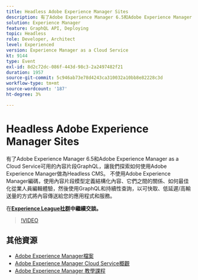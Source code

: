 ```yaml
---
title: Headless Adobe Experience Manager Sites
description: 有了Adobe Experience Manager 6.5和Adobe Experience Manager as a Cloud Service可用的內容片段GraphQL，讓我們探索如何使用Adobe Experience Manager做為Headless CMS。 不使用Adobe Experience Manager編碼，使用內容片段模型定義結構化內容、它們之間的關係、如何最佳化從業人員編輯體驗，然後使用GraphQL和持續性查詢，以可快取、低延遲/高輸送量的方式將內容傳送給您的應用程式和服務。
solution: Experience Manager
feature: GraphQL API, Deploying
topic: Headless
role: Developer, Architect
level: Experienced
version: Experience Manager as a Cloud Service
kt: 9144
type: Event
exl-id: 8d2c72dc-086f-443d-98c3-2a2497482f21
duration: 1957
source-git-commit: 5c946ab73e78d4243ca310032a10bb8e82228c3d
workflow-type: tm+mt
source-wordcount: '187'
ht-degree: 3%

---
```


# Headless Adobe Experience Manager Sites

有了Adobe Experience Manager 6.5和Adobe Experience Manager as a Cloud Service可用的內容片段GraphQL，讓我們探索如何使用Adobe Experience Manager做為Headless CMS。 不使用Adobe Experience Manager編碼，使用內容片段模型定義結構化內容、它們之間的關係、如何最佳化從業人員編輯體驗，然後使用GraphQL和持續性查詢，以可快取、低延遲/高輸送量的方式將內容傳送給您的應用程式和服務。

在&#x200B;**[Experience League社群](https://adobe.ly/39H5BWo)中繼續交談。**

>[!VIDEO](https://video.tv.adobe.com/v/337576/?quality=12&learn=on&hidetitle=true)

## 其他資源

- [Adobe Experience Manager檔案](https://experienceleague.adobe.com/docs/experience-manager-cloud-service.html?lang=zh-Hant)
- [Adobe Experience Manager Cloud Service概觀](https://experienceleague.adobe.com/docs/experience-manager-cloud-service/overview/home.html?lang=zh-Hant)
- [Adobe Experience Manager 教學課程](https://experienceleague.adobe.com/docs/experience-manager-tutorials.html?lang=zh-Hant)
